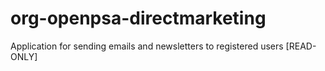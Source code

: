 # org-openpsa-directmarketing
Application for sending emails and newsletters to registered users [READ-ONLY]
